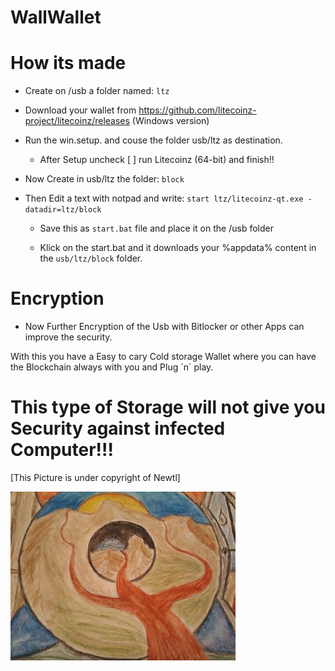 # WallWallet 

# How its made

- Create on /usb a folder named: ```ltz```

- Download your wallet from https://github.com/litecoinz-project/litecoinz/releases (Windows version)

- Run the win.setup. and couse the folder usb/ltz as destination.

  - After Setup uncheck [ ] run Litecoinz (64-bit) and finish!!

- Now Create in usb/ltz the folder: ```block```
 
- Then Edit a text with notpad and write: ``` start ltz/litecoinz-qt.exe -datadir=ltz/block ```

  - Save this as ```start.bat``` file and place it on the /usb folder

  - Klick on the start.bat and it downloads your %appdata% content in the ```usb/ltz/block``` folder.


# Encryption

- Now Further Encryption of the Usb with Bitlocker or other Apps can improve the security.


With this you have a Easy to cary Cold storage Wallet where you can have the Blockchain always with you and Plug ´n´ play.



# This type of Storage will not give you Security against infected Computer!!!



[This Picture is under copyright of Newtl]


![Image of Pic](https://github.com/newtl/WallWallet/blob/master/Pic.jpg)
